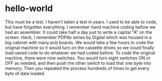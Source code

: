# hello-world
This must be a test.
I haven't taken a test in years.
I used to be able to code, but have forgotten everything.
I remember hand machine coding before we had an assembler.  It could take half a day just to write a capital "A" on the screen.
Heck, I remember PDP8e series by Digital which was housed in a big cabinet with many pcb boards.  We would take a few hours to code the original machine so it would turn on the cassette drives so we could finally load saved code to do whatever we had coded before.  To code the original machine, there were nine switches.  You would turn eight switches ON or OFF as needed, and then push the other switch to load that one byte into memory.  Then you repeated the process hundreds of times to get every byte of data loaded.
